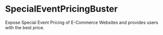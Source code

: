 # SpecialEventPricingBuster
Expose Special Event Pricing of E-Commerce Websites and provides users with the best price.
